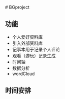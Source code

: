 
\# BGproject
## 功能
- 个人爱好资料库
- 引入外部资料库
- 记事本用于记录个人评论
- 观看（游玩）记录生成
- 时间轴
- 数据分析
- wordCloud
## 时间安排
